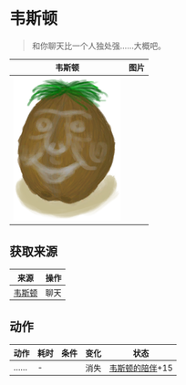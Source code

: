 # 韦斯顿  
> 和你聊天比一个人独处强……大概吧。<br>  
  
  韦斯顿  |   图片   
 ----  |  ----:   
   |  <img decoding="async" src="Sprite/Weston.png" href="a.md" style="max-width:300px;max-height:300px;">   
  
## 获取来源  
来源  |  操作  
----  |  ----  
[韦斯顿](Weston.md)  |  聊天  
## 动作  
动作  |  耗时  |  条件  |  变化  |  状态  
----  |  ----  |  ----  |  ----  |  ----  
……<br>  |  -  |    |  消失  |  [韦斯顿的陪伴](WestonCompany.md)+15  
